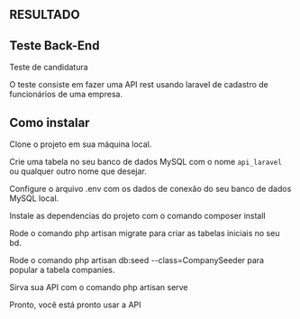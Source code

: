 ## RESULTADO

## Teste Back-End  
Teste de candidatura

O teste consiste em fazer uma API rest usando laravel de cadastro de funcionários de uma empresa.

## Como instalar

Clone o projeto em sua máquina local.

Crie uma tabela no seu banco de dados MySQL com o nome `api_laravel` ou qualquer outro nome que desejar.

Configure o arquivo .env com os dados de conexão do seu banco de dados MySQL local.

Instale as dependencias do projeto com o comando composer install

Rode o comando php artisan migrate para criar as tabelas iniciais no seu bd.

Rode o comando php artisan db:seed --class=CompanySeeder para popular a tabela companies.

Sirva sua API com o comando php artisan serve

Pronto, você está pronto usar a API
